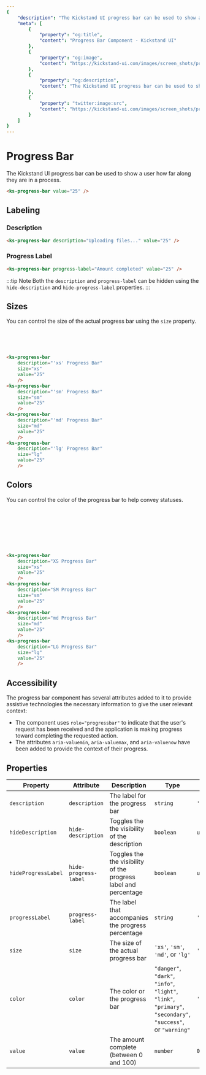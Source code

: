 ```yaml
---
{
    "description": "The Kickstand UI progress bar can be used to show a user how far along they are in a process.",
    "meta": [
        {
            "property": "og:title",
            "content": "Progress Bar Component - Kickstand UI"
        },
        {
            "property": "og:image",
            "content": "https://kickstand-ui.com/images/screen_shots/progress-bar.png"
        },
        {
            "property": "og:description",
            "content": "The Kickstand UI progress bar can be used to show a user how far along they are in a process."
        },
        {
            "property": "twitter:image:src",
            "content": "https://kickstand-ui.com/images/screen_shots/progress-bar.png"
        }
    ]
}
---
```


# Progress Bar

The Kickstand UI progress bar can be used to show a user how far along they are in a process.

<div class="my-xl">
    <ks-progress-bar value="25" />
</div>

```html
<ks-progress-bar value="25" />
```

## Labeling

### Description

<div class="my-xl">
    <ks-progress-bar description="Uploading files..." value="25" />
</div>

```html
<ks-progress-bar description="Uploading files..." value="25" />
```

### Progress Label

<div class="my-xl">
    <ks-progress-bar progress-label="Amount completed" value="25" />
</div>

```html
<ks-progress-bar progress-label="Amount completed" value="25" />
```

:::tip Note
Both the `description` and `progress-label` can be hidden using the `hide-description` and `hide-progress-label` properties.
:::

## Sizes

You can control the size of the actual progress bar using the `size` property.

<div class="my-xl">
    <ks-progress-bar
        description="'xs' Progress Bar"
        size="xs"
        value="25"
        /><br>
    <ks-progress-bar
        description="'sm' Progress Bar"
        size="sm"
        value="25"
        /><br>
    <ks-progress-bar
        description="'md' Progress Bar"
        size="md"
        value="25"
        /><br>
    <ks-progress-bar
        description="'lg' Progress Bar"
        size="lg"
        value="25"
        />
</div>

```html
<ks-progress-bar
    description="'xs' Progress Bar"
    size="xs"
    value="25"
    />
<ks-progress-bar
    description="'sm' Progress Bar"
    size="sm"
    value="25"
    />
<ks-progress-bar
    description="'md' Progress Bar"
    size="md"
    value="25"
    />
<ks-progress-bar
    description="'lg' Progress Bar"
    size="lg"
    value="25"
    />
```

## Colors

You can control the color of the progress bar to help convey statuses.

<div class="my-xl">
    <ks-progress-bar
        description="Primary Progress Bar"
        color="primary"
        value="25"
        /><br>
    <ks-progress-bar
        description="Secondary Progress Bar"
        color="secondary"
        value="25"
        /><br>
    <ks-progress-bar
        description="Light Progress Bar"
        color="light"
        value="25"
        /><br>
    <ks-progress-bar
        description="Dark Progress Bar"
        color="dark"
        value="25"
        /><br>
    <ks-progress-bar
        description="Info Progress Bar"
        color="info"
        value="25"
        /><br>
    <ks-progress-bar
        description="Warning Progress Bar"
        color="warning"
        value="25"
        /><br>
    <ks-progress-bar
        description="Danger Progress Bar"
        color="danger"
        value="25"
        />
</div>

```html
<ks-progress-bar
    description="XS Progress Bar"
    size="xs"
    value="25"
    />
<ks-progress-bar
    description="SM Progress Bar"
    size="sm"
    value="25"
    />
<ks-progress-bar
    description="md Progress Bar"
    size="md"
    value="25"
    />
<ks-progress-bar
    description="LG Progress Bar"
    size="lg"
    value="25"
    />
```

## Accessibility

The progress bar component has several attributes added to it to provide assistive technologies the necessary information to give the user relevant context:

- The component uses `role="progressbar"` to indicate that the user's request has been received and the application is making progress toward completing the requested action.
- The attributes `aria-valuemin`, `aria-valuemax`, and `aria-valuenow` have been added to provide the context of their progress.

## Properties

| Property            | Attribute             | Description | Type                                                                                                      | Default        |
| ------------------- | --------------------- | ----------- | --------------------------------------------------------------------------------------------------------- | -------------- |
| `description`       | `description`         | The label for the progress bar            | `string`                                                                                                  | `'Loading...'` |
| `hideDescription`   | `hide-description`    | Toggles the the visibility of the description            | `boolean`                                                                                                 | `undefined`    |
| `hideProgressLabel` | `hide-progress-label` | Toggles the the visibility of the progress label and percentage            | `boolean`                                                                                                 | `undefined`    |
| `progressLabel`     | `progress-label`      | The label that accompanies the progress percentage            | `string`                                                                                                  | `'Progress'`   |
| `size`              | `size`                | The size of the actual progress bar            | `'xs'`, `'sm'`, `'md'`, or `'lg'` | `'md'`         |
| `color`              | `color`                | The color or the progress bar            | `"danger"`, `"dark"`, `"info"`, `"light"`, `"link"`, `"primary"`, `"secondary"`, `"success"`, or `"warning"` | `'primary'`    |
| `value`             | `value`               | The amount complete (between 0 and 100)           | `number` | `0`            |
